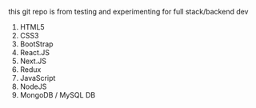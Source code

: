 this git repo is from testing and experimenting for full stack/backend dev
1. HTML5
2. CSS3
3. BootStrap
4. React.JS
5. Next.JS
6. Redux
7. JavaScript
8. NodeJS
9. MongoDB / MySQL DB
